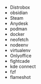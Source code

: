 - Distrobox
- obsidian
- Steam
- Anydesk
- podman
- docker
- neofetch
- nodeenv
- virtualenv
- Onlyoffice
- fightcade
- kde connect
- fzf
- flameshot